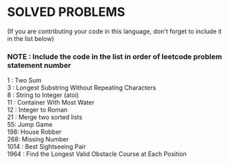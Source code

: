 # SOLVED PROBLEMS
(If you are contributing your code in this language, don't forget to include it in the list below)<br>
### NOTE : Include the code in the list in order of leetcode problem statement number

1 : Two Sum<br>
3 : Longest Substring Without Repeating Characters<br>
8 : String to Integer (atoi)<br>
11 : Container With Most Water<br>
12 : Integer to Roman<br>
21 : Merge two sorted lists<br>
55: Jump Game<br>
198: House Robber<br>
268: Missing Number<br>
1014 : Best Sightseeing Pair<br>
1964 : Find the Longest Valid Obstacle Course at Each Position<br>
